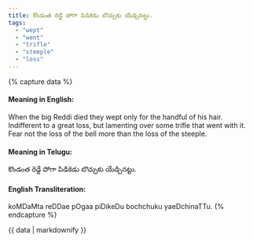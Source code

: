 ```yaml
---
title: కొండంత రెడ్డే పోగా పిడికెడు బొచ్చుకు యేడ్చినట్టు.
tags:
  - "wept"
  - "went"
  - "trifle"
  - "steeple"
  - "loss"
---
```


{% capture data %}
#### Meaning in English:
When the big Reddi died they wept only for the handful of his hair.
Indifferent to a great loss, but lamenting over some trifle that went with it.
Fear not the loss of the bell more than the loss of the steeple.

#### Meaning in Telugu:
కొండంత రెడ్డే పోగా పిడికెడు బొచ్చుకు యేడ్చినట్టు.

#### English Transliteration:
koMDaMta reDDae pOgaa piDikeDu bochchuku yaeDchinaTTu.
{% endcapture %}

<div class="notice">{{ data | markdownify }}</div>

